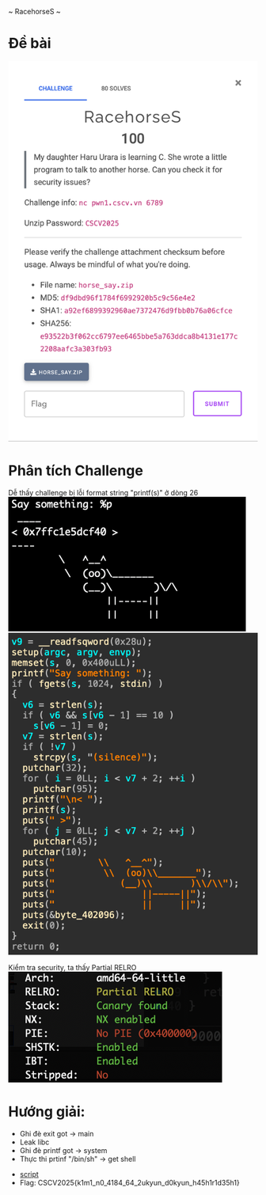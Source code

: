 ~ RacehorseS ~

# Đề bài
![](chall.png)

# Phân tích Challenge
Dễ thấy challenge bị lỗi format string "printf(s)" ở dòng 26
![](test.png)
![](main.png)

Kiểm tra security, ta thấy Partial RELRO 
![](checksec.png)

# Hướng giải:
- Ghi đè exit got -> main
- Leak libc
- Ghi đè printf got -> system
- Thực thi prtinf "/bin/sh" -> get shell

+ [script](solve.py)
+ Flag: CSCV2025{k1m1_n0_4184_64_2ukyun_d0kyun_h45h1r1d35h1}
